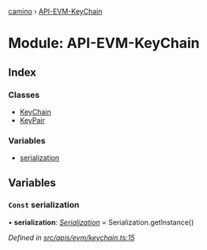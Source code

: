 [camino](../README.md) › [API-EVM-KeyChain](api_evm_keychain.md)

# Module: API-EVM-KeyChain

## Index

### Classes

* [KeyChain](../classes/api_evm_keychain.keychain.md)
* [KeyPair](../classes/api_evm_keychain.keypair.md)

### Variables

* [serialization](api_evm_keychain.md#const-serialization)

## Variables

### `Const` serialization

• **serialization**: *[Serialization](../classes/utils_serialization.serialization.md)* = Serialization.getInstance()

*Defined in [src/apis/evm/keychain.ts:15](https://github.com/chain4travel/caminojs/blob/ca67b81/src/apis/evm/keychain.ts#L15)*
